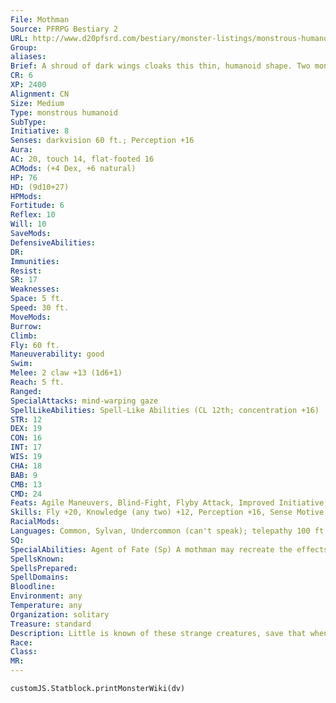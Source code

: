 ```yaml
---
File: Mothman
Source: PFRPG Bestiary 2
URL: http://www.d20pfsrd.com/bestiary/monster-listings/monstrous-humanoids/mothman
Group: 
aliases: 
Brief: A shroud of dark wings cloaks this thin, humanoid shape. Two monstrous red eyes glare malevolently from its narrow face.
CR: 6
XP: 2400
Alignment: CN
Size: Medium
Type: monstrous humanoid
SubType: 
Initiative: 8
Senses: darkvision 60 ft.; Perception +16
Aura: 
AC: 20, touch 14, flat-footed 16
ACMods: (+4 Dex, +6 natural)
HP: 76
HD: (9d10+27)
HPMods: 
Fortitude: 6
Reflex: 10
Will: 10
SaveMods: 
DefensiveAbilities: 
DR: 
Immunities: 
Resist: 
SR: 17
Weaknesses: 
Space: 5 ft.
Speed: 30 ft.
MoveMods: 
Burrow: 
Climb: 
Fly: 60 ft.
Maneuverability: good
Swim: 
Melee: 2 claw +13 (1d6+1)
Reach: 5 ft.
Ranged: 
SpecialAttacks: mind-warping gaze
SpellLikeAbilities: Spell-Like Abilities (CL 12th; concentration +16)  Constant-blur   At Will-detect thoughts (DC 16), ghost sound (DC 14), misdirection (DC 16)   3/day-greater invisibility, major image (DC 17), modify memory (DC 18), nightmare (DC 19), phantasmal killer (DC 18), shadow walk (DC 20), suggestion (DC 17)   1/day-agent of fate, false vision, mind fog (DC 19), mislead (DC 20), project image (DC 21)
STR: 12
DEX: 19
CON: 16
INT: 17
WIS: 19
CHA: 18
BAB: 9
CMB: 13
CMD: 24
Feats: Agile Maneuvers, Blind-Fight, Flyby Attack, Improved Initiative, Weapon Finesse
Skills: Fly +20, Knowledge (any two) +12, Perception +16, Sense Motive +13, Spellcraft +12, Stealth +16
RacialMods: 
Languages: Common, Sylvan, Undercommon (can't speak); telepathy 100 ft.
SQ: 
SpecialAbilities: Agent of Fate (Sp) A mothman may recreate the effects of any spell of 5th level or lower once per day as a spell-like ability, but only if doing so steers the flow of fate in its proper course. What the proper flow of fate entails is determined by the GM. Typical uses of this ability include casting major image to coax someone to a portentous location, casting raise dead to return someone with an important fate to life, or using rusting grasp to weaken a structure and cause some necessary calamity.  Mind-Warping Gaze (Su) Fear, 30 feet, Will DC 18 negates. A creature that fails a save against this attack becomes shaken for 1d6 rounds. A creature currently suffering from a fear effect that fails this save instead takes 1d4 points of Wisdom damage. This is a mind-affecting fear effect. The save DC is Charisma-based.
SpellsKnown: 
SpellsPrepared: 
SpellDomains: 
Bloodline: 
Environment: any
Temperature: any
Organization: solitary
Treasure: standard
Description: Little is known of these strange creatures, save that when they appear, calamity follows. Mothmen see themselves as agents of fate, exhibiting extraordinary powers to guide the hands of destiny. More often than not, citizens encounter a mothman and never recall the meeting, yet fall right into the creature's obscure plans.  Mothmen stand almost 7 feet tall and weigh 100 pounds.
Race: 
Class: 
MR: 
---
```

```dataviewjs
customJS.Statblock.printMonsterWiki(dv)
```
